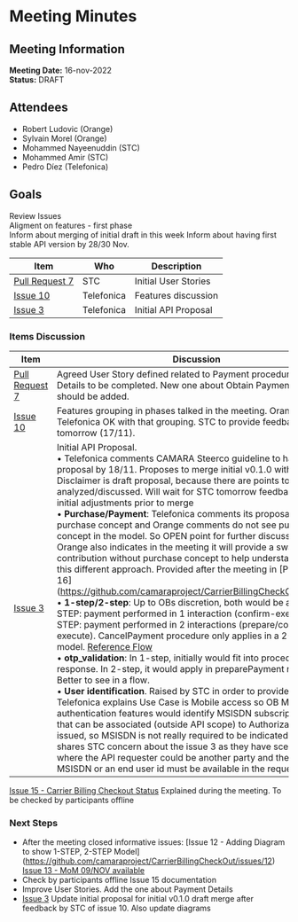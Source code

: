 # Meeting Minutes
## Meeting Information
**Meeting Date:** 16-nov-2022<br/>
**Status:** DRAFT

## Attendees
- Robert Ludovic (Orange)
- Sylvain Morel (Orange)
- Mohammed Nayeenuddin (STC)
- Mohammed Amir (STC)
- Pedro Díez (Telefonica)

## Goals
Review Issues </br>
Aligment on features - first phase </br>
Inform about merging of initial draft in this week
Inform about having first stable API version by 28/30 Nov.


Item | Who | Description
---- | ---- | ----
[Pull Request 7](https://github.com/camaraproject/CarrierBillingCheckOut/pull/7) | STC | Initial User Stories
[Issue 10](https://github.com/camaraproject/CarrierBillingCheckOut/issues/10) | Telefonica | Features discussion
[Issue 3](https://github.com/camaraproject/CarrierBillingCheckOut/issues/3) | Telefonica | Initial API Proposal


### Items Discussion

Item | Discussion
---- | ----
[Pull Request 7](https://github.com/camaraproject/CarrierBillingCheckOut/pull/7) | Agreed User Story defined related to Payment procedure. Pending Details to be completed. New one about Obtain Payment(s) Details should be added.
[Issue 10](https://github.com/camaraproject/CarrierBillingCheckOut/issues/10) | Features grouping in phases talked in the meeting. Orange and Telefonica OK with that grouping. STC to provide feedback by tomorrow (17/11). 
[Issue 3](https://github.com/camaraproject/CarrierBillingCheckOut/issues/3) | Initial API Proposal.<br/> • Telefonica comments CAMARA Steerco guideline to have draft proposal by 18/11. Proposes to merge initial v0.1.0 with Disclaimer is draft proposal, because there are points to be still analyzed/discussed. Will wait for STC tomorrow feedback to make initial adjustments prior to merge<br/> • **Purchase/Payment**: Telefonica comments its proposal is to keep purchase concept and Orange comments do not see purchase concept in the model. So OPEN point for further discussion. Orange also indicates in the meeting it will provide a swagger contribution without purchase concept to help understanding of this different approach. Provided after the meeting in [Pull Request 16] (https://github.com/camaraproject/CarrierBillingCheckOut/pull/16)<br/> • **1-step/2-step**: Up to OBs discretion, both would be allowed. 1-STEP: payment performed in 1 interaction (confirm-execute). 2-STEP: payment performed in 2 interactions (prepare/confirm-execute). CancelPayment procedure only applies in a 2-STEP model. [Reference Flow](https://github.com/camaraproject/CarrierBillingCheckOut/blob/main/documentation/SupportingDocuments/Carrier%20Billing%20sequence%20diagram.png) <br/> • **otp_validation**: In 1-step, initially would fit into procedure response. In 2-step, it would apply in preparePayment response. Better to see in a flow. <br/> • **User identification**. Raised by STC in order to provide MSISDN. Telefonica explains Use Case is Mobile access so OB Mobile IP authentication features would identify MSISDN subscription. Then that can be associated (outside API scope) to Authorization issued, so MSISDN is not really required to be indicated. Orange shares STC concern about the issue 3 as they have scenario where the API requester could be another party and then a MSISDN or an end user id must be available in the request.
[Issue 15 - Carrier Billing Checkout Status](https://github.com/camaraproject/CarrierBillingCheckOut/issues/15) Explained during the meeting. To be checked by participants offline

### Next Steps
- After the meeting closed informative issues:
[Issue 12 - Adding Diagram to show 1-STEP, 2-STEP Model] (https://github.com/camaraproject/CarrierBillingCheckOut/issues/12)
[Issue 13 - MoM 09/NOV available](https://github.com/camaraproject/CarrierBillingCheckOut/issues/13)
- Check by participants offline Issue 15 documentation
- Improve User Stories. Add the one about Payment Details
- [Issue 3](https://github.com/camaraproject/CarrierBillingCheckOut/issues/3) Update initial proposal for initial v0.1.0 draft merge after feedback by STC of issue 10. Also update diagrams
